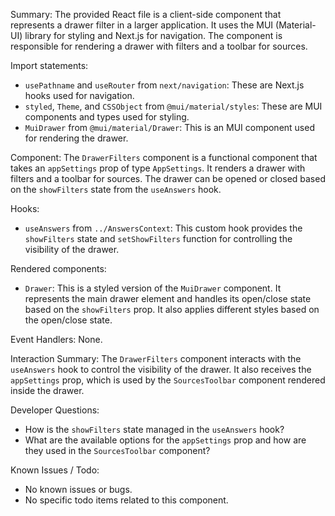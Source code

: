 Summary:
The provided React file is a client-side component that represents a drawer filter in a larger application. It uses the MUI (Material-UI) library for styling and Next.js for navigation. The component is responsible for rendering a drawer with filters and a toolbar for sources.

Import statements:
- `usePathname` and `useRouter` from `next/navigation`: These are Next.js hooks used for navigation.
- `styled`, `Theme`, and `CSSObject` from `@mui/material/styles`: These are MUI components and types used for styling.
- `MuiDrawer` from `@mui/material/Drawer`: This is an MUI component used for rendering the drawer.

Component:
The `DrawerFilters` component is a functional component that takes an `appSettings` prop of type `AppSettings`. It renders a drawer with filters and a toolbar for sources. The drawer can be opened or closed based on the `showFilters` state from the `useAnswers` hook.

Hooks:
- `useAnswers` from `../AnswersContext`: This custom hook provides the `showFilters` state and `setShowFilters` function for controlling the visibility of the drawer.

Rendered components:
- `Drawer`: This is a styled version of the `MuiDrawer` component. It represents the main drawer element and handles its open/close state based on the `showFilters` prop. It also applies different styles based on the open/close state.

Event Handlers:
None.

Interaction Summary:
The `DrawerFilters` component interacts with the `useAnswers` hook to control the visibility of the drawer. It also receives the `appSettings` prop, which is used by the `SourcesToolbar` component rendered inside the drawer.

Developer Questions:
- How is the `showFilters` state managed in the `useAnswers` hook?
- What are the available options for the `appSettings` prop and how are they used in the `SourcesToolbar` component?

Known Issues / Todo:
- No known issues or bugs.
- No specific todo items related to this component.